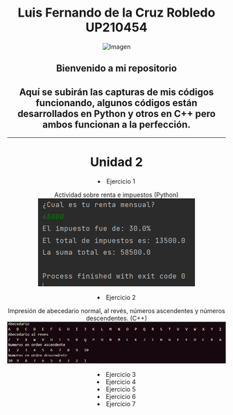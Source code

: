 <center>  

# Luis Fernando de la Cruz Robledo UP210454  
![Imagen](../Imagenes/gif.gif)  
<h2>Bienvenido a mi repositorio</h2>  
<h2>Aquí se subirán las capturas de mis códigos funcionando, algunos códigos están desarrollados en Python y otros en C++ pero ambos funcionan a la perfección.</h2>    

___

# Unidad 2  
<li>Ejercicio 1  

Actividad sobre renta e impuestos (Python)  
<img src="Imagenes/Ejercicio 1.PNG">

<li>Ejercicio 2  

Impresión de abecedario normal, al revés, números ascendentes y números descendentes. (C++)  
<img src="Imagenes/Ejercicio 2.PNG">

<li>Ejercicio 3  
<li>Ejercicio 4  
<li>Ejercicio 5  
<li>Ejercicio 6  
<li>Ejercicio 7  

